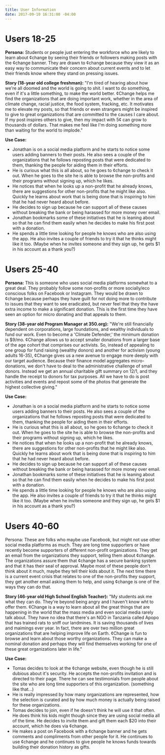 ```yaml
---
title: User Information
date: 2017-09-10 16:31:00 -04:00
---
```


# Users 18-25
**Persona:** Students or people just entering the workforce who are likely to learn about ¢change by seeing their friends or followers making posts with the ¢change banner. They are drawn to ¢change because they view it as an easy way to communicate their concern about current events and to let their friends know where they stand on pressing issues.

**Story (18-year old college freshman):** "I'm tired of hearing about how we're all doomed and the world is going to shit.  I want to do something, even if it's a little something, to make the world better. ¢Change helps me find the organizations that are doing important work, whether in the area of climate change, racial justice, the food system, fracking, etc. It motivates me to elevate my posts, so that friends or even strangers might be inspired to give to great organizations that are committed to the causes I care about. If my post inspires others to give, then my impact with 5¢ can grow to thousands of dollars. That makes me feel like I'm doing something more than waiting for the world to implode."

**Use Case:**
* Jonathan is on a social media platform and he starts to notice some users adding banners to their posts. He also sees a couple of the organizations that he follows reposting posts that were dedicated to them, thanking the people for aiding them in their efforts.
* He is curious what this is all about, so he goes to ¢change to check it out. When he goes to the site he is able to browse the non-profits and their programs without signing up, which he likes. 
* He notices that when he looks up a non-profit that he already knows, there are suggestions for other non-profits that he might like also. Quickly he learns about work that is being done that is inspiring to him that he had never heard about before. 
* He decides to sign up because he can support all of these causes without breaking the bank or being harassed for more money over email.
* Jonathan bookmarks some of these initiatives that he is leaning about so that he can find them easily when he decides to make his first post with a donation.
* He spends a little time looking for people he knows who are also using the app. He also invites a couple of friends to try it that he thinks might like it too. (Maybe when he invites someone and they sign up, he gets $1 in his account as a thank you?)

# Users 25-40
**Persona:** This is someone who uses social media platforms somewhat to a great deal. They probably follow some non-profits or more socially/eco conscious folks on Facebook or Instagram. They would be drawn to ¢change because perhaps they have guilt for not doing more to contribute to issues that they want to see eradicated, but never feel that they the have extra income to make a significant donation. This is the first time they have seen an option for micro donating and that appeals to them.

**Story (38-year old Program Manager at 350.org):** "We're still financially dependent on corporations, large foundations, and wealthy individuals to fund our work.  Even to become a 'Climate Defender,' the minimum donation is $9/mo.  ¢Change allows us to accept smaller donations from a larger base of the age cohort that comprises our activists. So, instead of appealing to one group for fund raising (wealthy donors) and another for activism (young adults 16-35), ¢Change gives us a new avenue to engage more deeply with our target audience.  Because their finance model aggregates micro-donations, we don't have to deal to the administrative challenge of small donors.  Instead we get an annual charitable gift summary on 12/1, and they handle the receipt to donors for tax purposes. All we have to do is post activities and events and repost some of the photos that generate the highest collective giving."

**Use Case:**
* Jonathan is on a social media platform and he starts to notice some users adding banners to their posts. He also sees a couple of the organizations that he follows reposting posts that were dedicated to them, thanking the people for aiding them in their efforts.
* He is curious what this is all about, so he goes to ¢change to check it out. When he goes to the site he is able to browse the non-profits and their programs without signing up, which he likes. 
* He notices that when he looks up a non-profit that he already knows, there are suggestions for other non-profits that he might like also. Quickly he learns about work that is being done that is inspiring to him that he had never heard about before. 
* He decides to sign up because he can support all of these causes without breaking the bank or being harassed for more money over email.
* Jonathan bookmarks some of these initiatives that he is leaning about so that he can find them easily when he decides to make his first post with a donation.
* He spends a little time looking for people he knows who are also using the app. He also invites a couple of friends to try it that he thinks might like it too. (Maybe when he invites someone and they sign up, he gets $1 in his account as a thank you?)

# Users 40-60
Persona: These are folks who maybe use Facebook, but might not use other social media platforms as much. They are long time supporters or have recently become supporters of different non-profit organizations. They get an email from the organizations they support, telling them about ¢change. The organizations assure them that ¢change has a secure banking system and that it has their seal of approval. Maybe most of these people don't think about it much, maybe they tell their kids about it. The next time there is a current event crisis that relates to one of the non-profits they support, they get another email asking them to help, and using ¢change is one of the ways they can do that.

**Story (46-year old High School English Teacher):** "My students ask me what they can do.  They're beyond being angry and I haven't know wht to offer them.  ¢Change is a way to learn about all the great things that are happening in the world that the mass media and even social media rarely talk about.  They have no idea that there's an NGO in Tanzania called Apopo that has trained rats to sniff our landmines.  It is saving thousands of lives and maimings ever year.  In fact, there are over two million great organizations that are helping improve life on Earth.  ¢Change is fun to browse and learn about those worthy organizations.  They can make a nominal donation and perhaps they will find themselves working for one of these great organizations later in life."

**Use Case:**
* Tomas decides to look at the ¢change website, even though he is still dubious about it's security.  He accepts the non-profits invitation and is directed to their page. There he can see testimonials from people about the site who are long time supporters of this organization. (something like that...)
* He is really impressed by how many organizations are represented, how the selection is curated and by how much money is actually being raised for these organizations. 
* Tomas decides to join, even if he doesn't think he will use it that often. He does think his kids might though since they are using social media all of the time. He decides to invite them and gift them each $20 into their account, which he does via ¢change.
* He makes a post on Facebook with a  ¢change banner and he gets comments and compliments from other people for it. He continues to use ¢change and he continues to give people he knows funds towards building their donation history as gifts.
 

